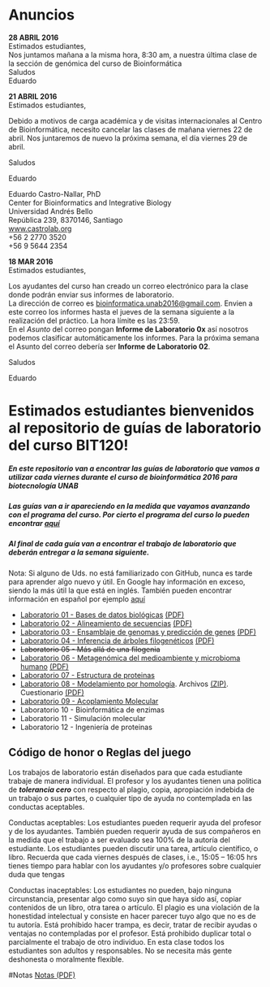 # Anuncios
**28 ABRIL 2016**  
Estimados estudiantes,  
Nos juntamos mañana a la misma hora, 8:30 am, a nuestra última clase de la sección de genómica del curso de Bioinformática  
Saludos  
Eduardo  

**21 ABRIL 2016**  
Estimados estudiantes,  

Debido a motivos de carga académica y de visitas internacionales al Centro de Bioinformática, necesito cancelar las clases de mañana viernes 22 de abril. Nos juntaremos de nuevo la próxima semana, el día viernes 29 de abril.  

Saludos  

Eduardo  

Eduardo Castro-Nallar, PhD  
Center for Bioinformatics and Integrative Biology  
Universidad Andrés Bello  
República 239, 8370146, Santiago  
www.castrolab.org  
+56 2 2770 3520  
+56 9 5644 2354  

**18 MAR 2016**  
Estimados estudiantes,

Los ayudantes del curso han creado un correo electrónico para la clase donde podrán enviar sus informes de laboratorio.  
La dirección de correo es <bioinformatica.unab2016@gmail.com>. Envien a este correo los informes hasta el jueves de la semana siguiente a la realización del práctico. La hora límite es las 23:59.  
En el *Asunto* del correo pongan **Informe de Laboratorio 0x** así nosotros podemos clasificar automáticamente los informes. Para la próxima semana el Asunto del correo debería ser **Informe de Laboratorio 02**.

Saludos

Eduardo

# Estimados estudiantes bienvenidos al repositorio de guías de laboratorio del curso BIT120!

##### En este repositorio van a encontrar las guías de laboratorio que vamos a utilizar cada viernes durante el curso de bioinformática 2016 para biotecnología UNAB  
##### Las guías van a ir apareciendo en la medida que vayamos avanzando con el programa del curso. Por cierto el programa del curso lo pueden encontrar [aquí](https://github.com/bioinf-biotec/labs_bioinf/raw/master/Bioinformatica_2016_final.pdf)  
##### Al final de cada guía van a encontrar el trabajo de laboratorio que deberán entregar a la semana siguiente.

Nota: Si alguno de Uds. no está familiarizado con GitHub, nunca es tarde para aprender algo nuevo y útil. En Google hay información en exceso, siendo la más útil la que está en inglés. También pueden encontrar información en español por ejemplo [aquí](http://conociendogithub.readthedocs.org/en/latest/data/dinamica-de-uso/)  

- [Laboratorio 01 - Bases de datos biológicas](https://github.com/bioinf-biotec/labs_bioinf/blob/master/lab01.md) [(PDF)](https://github.com/bioinf-biotec/labs_bioinf/raw/master/lab_01_bioinf_biotec.pdf)
- [Laboratorio 02 - Alineamiento de secuencias](https://github.com/bioinf-biotec/labs_bioinf/blob/master/lab02.md) [(PDF)](https://github.com/bioinf-biotec/labs_bioinf/raw/master/lab_02_bioinf_biotec.pdf)
- [Laboratorio 03 - Ensamblaje de genomas y predicción de genes](https://github.com/bioinf-biotec/labs_bioinf/blob/master/lab_03_bioinf_biotec.md) [(PDF)](https://github.com/bioinf-biotec/labs_bioinf/raw/master/lab_03_bioinf_biotec.pdf)
- [Laboratorio 04 - Inferencia de árboles filogenéticos](https://github.com/bioinf-biotec/labs_bioinf/blob/master/lab_04_bioinf_biotec.md) [(PDF)](https://github.com/bioinf-biotec/labs_bioinf/raw/master/lab_04_bioinf_biotec.pdf)
- ~~Laboratorio 05 - Más allá de una filogenia~~
- [Laboratorio 06 - Metagenómica del medioambiente y microbioma humano](https://github.com/bioinf-biotec/labs_bioinf/blob/master/lab_05_bioinf_biotec.md) [(PDF)](https://github.com/bioinf-biotec/labs_bioinf/raw/master/lab_05_bioinf_biotec.pdf)
- [Laboratorio 07 - Estructura de proteinas](https://github.com/bioinf-biotec/labs_bioinf/raw/master/lab_07_bioinf_biotec.pdf)
- [Laboratorio 08 - Modelamiento por homología](https://github.com/bioinf-biotec/labs_bioinf/raw/master/lab_08_bioinf_biotec.pdf). Archivos [(ZIP)](https://github.com/bioinf-biotec/labs_bioinf/raw/master/archivos.zip). Cuestionario [(PDF)](https://github.com/bioinf-biotec/labs_bioinf/raw/master/lab_08_bioinf_biotec_cuestionario.pdf)
- [Laboratorio 09 - Acoplamiento Molecular](https://github.com/bioinf-biotec/labs_bioinf/raw/master/lab_09_bioinf_biotec.pdf)
- Laboratorio 10 - Bioinformática de enzimas
- Laboratorio 11 - Simulación molecular
- Laboratorio 12 - Ingeniería de proteinas


## Código de honor o Reglas del juego

Los trabajos de laboratorio están diseñados para que cada estudiante trabaje de manera individual. El profesor y los ayudantes tienen una politica de ***tolerancia cero*** con respecto al plagio, copia, apropiación indebida de un trabajo o sus partes, o cualquier tipo de ayuda no contemplada en las conductas aceptables.

Conductas aceptables: Los estudiantes pueden requerir ayuda del profesor y de los ayudantes. También pueden requerir ayuda de sus compañeros en la medida que el trabajo a ser evaluado sea 100% de la autoría del estudiante. Los estudiantes pueden discutir una tarea, artículo científico, o libro. Recuerda que cada viernes después de clases, i.e., 15:05 – 16:05 hrs tienes tiempo para hablar con los ayudantes y/o profesores sobre cualquier duda que tengas

Conductas inaceptables: Los estudiantes no pueden, bajo ninguna circunstancia, presentar algo como suyo sin que haya sido así, copiar contenidos de un libro, otra tarea o artículo. El plagio es una violación de la honestidad intelectual y consiste en hacer parecer tuyo algo que no es de tu autoría. Está prohibido hacer trampa, es decir, tratar de recibir ayudas o ventajas no contempladas por el profesor. Está prohibido duplicar total o parcialmente el trabajo de otro individuo. En esta clase todos los estudiantes son adultos y responsables. No se necesita más gente deshonesta o moralmente flexible.

#Notas
[Notas (PDF)](https://github.com/bioinf-biotec/labs_bioinf/raw/master/Tabla-notas-9Agosto.pdf)
